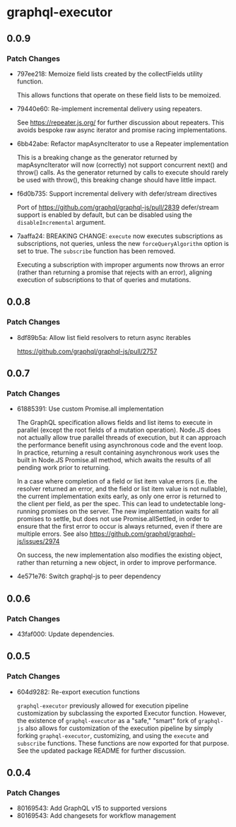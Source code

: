 # graphql-executor

## 0.0.9

### Patch Changes

- 797ee218: Memoize field lists created by the collectFields utility function.

  This allows functions that operate on these field lists to be memoized.

- 79440e60: Re-implement incremental delivery using repeaters.

  See https://repeater.js.org/ for further discussion about repeaters. This avoids bespoke raw async iterator and promise racing implementations.

- 6bb42abe: Refactor mapAsyncIterator to use a Repeater implementation

  This is a breaking change as the generator returned by mapAsyncIterator will now (correctly) not support concurrent next() and throw() calls. As the generator returned by calls to execute should rarely be used with throw(), this breaking change should have little impact.

- f6d0b735: Support incremental delivery with defer/stream directives

  Port of https://github.com/graphql/graphql-js/pull/2839
  defer/stream support is enabled by default, but can be disabled using the `disableIncremental` argument.

- 7aaffa24: BREAKING CHANGE: `execute` now executes subscriptions as subscriptions, not queries, unless the new `forceQueryAlgorithm` option is set to true. The `subscribe` function has been removed.

  Executing a subscription with improper arguments now throws an error (rather than returning a promise that rejects with an error), aligning execution of subscriptions to that of queries and mutations.

## 0.0.8

### Patch Changes

- 8df89b5a: Allow list field resolvers to return async iterables

  https://github.com/graphql/graphql-js/pull/2757

## 0.0.7

### Patch Changes

- 61885391: Use custom Promise.all implementation

  The GraphQL specification allows fields and list items to execute in parallel (except the root fields of a mutation operation). Node.JS does not actually allow true parallel threads of execution, but it can approach the performance benefit using asynchronous code and the event loop. In practice, returning a result containing asynchronous work uses the built in Node.JS Promise.all method, which awaits the results of all pending work prior to returning.

  In a case where completion of a field or list item value errors (i.e. the resolver returned an error, and the field or list item value is not nullable), the current implementation exits early, as only one error is returned to the client per field, as per the spec. This can lead to undetectable long-running promises on the server. The new implementation waits for all promises to settle, but does not use Promise.allSettled, in order to ensure that the first error to occur is always returned, even if there are multiple errors. See also https://github.com/graphql/graphql-js/issues/2974

  On success, the new implementation also modifies the existing object, rather than returning a new object, in order to improve performance.

- 4e571e76: Switch graphql-js to peer dependency

## 0.0.6

### Patch Changes

- 43faf000: Update dependencies.

## 0.0.5

### Patch Changes

- 604d9282: Re-export execution functions

  `graphql-executor` previously allowed for execution pipeline customization by subclassing the exported Executor function. However, the existence of `graphql-executor` as a "safe," "smart" fork of `graphql-js` also allows for customization of the execution pipeline by simply forking `graphql-executor`, customizing, and using the `execute` and `subscribe` functions. These functions are now exported for that purpose. See the updated package README for further discussion.

## 0.0.4

### Patch Changes

- 80169543: Add GraphQL v15 to supported versions
- 80169543: Add changesets for workflow management
